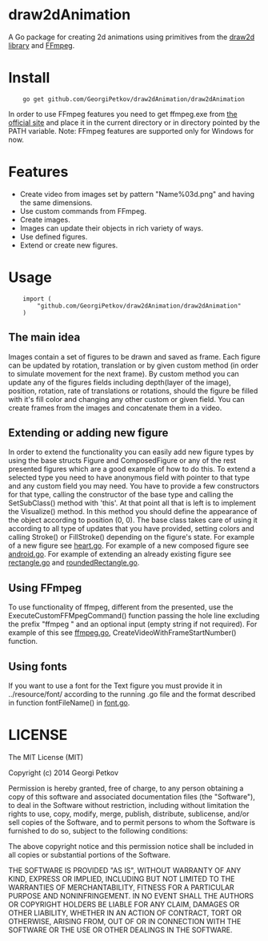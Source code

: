 draw2dAnimation
===============

A Go package for creating 2d animations using primitives from the [draw2d library](https://code.google.com/p/draw2d/) and [FFmpeg](http://ffmpeg.org/).

Install
=======

        go get github.com/GeorgiPetkov/draw2dAnimation/draw2dAnimation

In order to use FFmpeg features you need to get ffmpeg.exe from [the official site](http://ffmpeg.zeranoe.com/builds/win64/static/ffmpeg-20140221-git-76dd01e-win64-static.7z) and place it in the current directory or in directory pointed by the PATH variable.
Note: FFmpeg features are supported only for Windows for now.

Features
========

* Create video from images set by pattern "Name%03d.png" and having the same dimensions.
* Use custom commands from FFmpeg.
* Create images.
* Images can update their objects in rich variety of ways.
* Use defined figures.
* Extend or create new figures.

Usage
=================

        import (
			"github.com/GeorgiPetkov/draw2dAnimation/draw2dAnimation"
		)


The main idea
-------------

Images contain a set of figures to be drawn and saved as frame. Each figure can be updated by rotation, translation or by given custom method (in order to simulate movement for the next frame). By custom method you can update any of the figures fields including depth(layer of the image), position, rotation, rate of translations or rotations, should the figure be filled with it's fill color and changing any other custom or given field.
You can create frames from the images and concatenate them in a video.

Extending or adding new figure
------------------------------

In order to extend the functionality you can easily add new figure types by using the base structs Figure and ComposedFigure or any of the rest presented figures which are a good example of how to do this. To extend a selected type you need to have anonymous field with pointer to that type and any custom field you may need. You have to provide a few constructors for that type, calling the constructor of the base type and calling the SetSubClass() method with 'this'. At that point all that is left is to implement the Visualize() method. In this method you should define the appearance of the object according to position (0, 0). The base class takes care of using it according to all type of updates that you have provided, setting colors and calling Stroke() or FillStroke() depending on the figure's state.
For example of a new figure see [heart.go](https://github.com/GeorgiPetkov/draw2dAnimation/blob/master/draw2dAnimation/heart.go).
For example of a new composed figure see [android.go](https://github.com/GeorgiPetkov/draw2dAnimation/blob/master/draw2dAnimation/android.go).
For example of extending an already existing figure see [rectangle.go](https://github.com/GeorgiPetkov/draw2dAnimation/blob/master/draw2dAnimation/rectangle.go) and [roundedRectangle.go](https://github.com/GeorgiPetkov/draw2dAnimation/blob/master/draw2dAnimation/roundedRectangle.go).

Using FFmpeg
------------

To use functionality of ffmpeg, different from the presented, use the ExecuteCustomFFMpegCommand() function passing the hole line excluding the prefix "ffmpeg " and an optional input (empty string if not required). For example of this see [ffmpeg.go](https://github.com/GeorgiPetkov/draw2dAnimation/blob/master/draw2dAnimation/ffmpeg.go), CreateVideoWithFrameStartNumber() function.

Using fonts
-----------

If you want to use a font for the Text figure you must provide it in ../resource/font/ according to the running .go file and the format described in function fontFileName() in [font.go](https://code.google.com/p/draw2d/source/browse/draw2d/font.go).

LICENSE
=======

The MIT License (MIT)

Copyright (c) 2014 Georgi Petkov

Permission is hereby granted, free of charge, to any person obtaining a copy of
this software and associated documentation files (the "Software"), to deal in
the Software without restriction, including without limitation the rights to
use, copy, modify, merge, publish, distribute, sublicense, and/or sell copies of
the Software, and to permit persons to whom the Software is furnished to do so,
subject to the following conditions:

The above copyright notice and this permission notice shall be included in all
copies or substantial portions of the Software.

THE SOFTWARE IS PROVIDED "AS IS", WITHOUT WARRANTY OF ANY KIND, EXPRESS OR
IMPLIED, INCLUDING BUT NOT LIMITED TO THE WARRANTIES OF MERCHANTABILITY, FITNESS
FOR A PARTICULAR PURPOSE AND NONINFRINGEMENT. IN NO EVENT SHALL THE AUTHORS OR
COPYRIGHT HOLDERS BE LIABLE FOR ANY CLAIM, DAMAGES OR OTHER LIABILITY, WHETHER
IN AN ACTION OF CONTRACT, TORT OR OTHERWISE, ARISING FROM, OUT OF OR IN
CONNECTION WITH THE SOFTWARE OR THE USE OR OTHER DEALINGS IN THE SOFTWARE.
